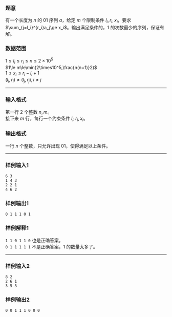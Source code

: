 ### 题意
有一个长度为 $n$ 的 $01$ 序列 $a$，给定 $m$ 个限制条件 $l_i,r_i,x_i$，要求 $\sum_{j=l_i}^{r_i}a_j\ge x_i$。输出满足条件的，$1$ 的次数最少的序列，保证有解。
### 数据范围
$1\le l_i\le r_i\le n\le2\times10^5$  
$1\le m\le\min(2\times10^5,\frac{n(n+1)}2)$  
$1\le x_i\le r_i-l_i+1$  
$(l_i,r_i)\ne(l_j,r_j),i\ne j$

---
### 输入格式
第一行 $2$ 个整数 $n,m$。  
接下来 $m$ 行，每行一个约束条件 $l_i,r_i,x_i$。
### 输出格式
一行 $n$ 个整数，只允许出现 $01$，使得满足以上条件。

---
### 样例输入1
```
6 3
1 4 3
2 2 1
4 6 2
```
### 样例输出1
```
0 1 1 1 0 1 
```
### 样例解释1
`1 1 0 1 1 0` 也是正确答案。  
`0 1 1 1 1 1` 不是正确答案，$1$ 的数量太多了。

---
### 样例输入2
```
8 2
2 6 1
3 5 3
```
### 样例输出2
```
0 0 1 1 1 0 0 0 
```